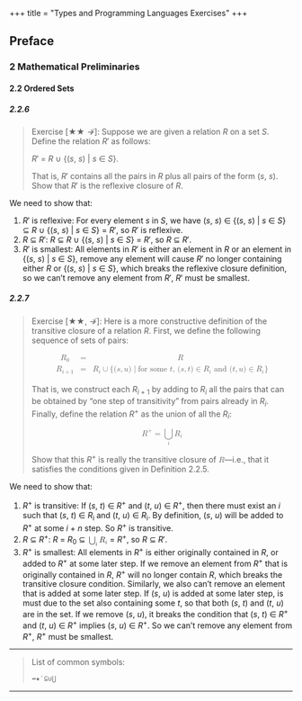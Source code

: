 +++
title = "Types and Programming Languages Exercises"
+++

<!-- markdownlint-disable no-inline-html -->

## Preface

### 2 Mathematical Preliminaries

#### 2.2 Ordered Sets

##### 2.2.6

> Exercise [★★ ↛]: Suppose we are given a relation *R* on a set *S*. Define the relation *R*′ as follows:
>
> *R*′ = *R* ∪ {(*s*, *s*) | *s* ∈ *S*}.
>
> That is, *R*′ contains all the pairs in *R* plus all pairs of the form (*s*, *s*). Show that *R*′ is the reflexive
> closure of *R*.

We need to show that:

1. *R*′ is reflexive: For every element *s* in *S*, we have
   (*s*, *s*) ∈ {(*s*, *s*) | *s* ∈ *S*} ⊆ *R* ∪ {(*s*, *s*) | *s* ∈ *S*} = *R*′, so *R*′ is reflexive.
2. *R* ⊆ *R*′: *R* ⊆ *R* ∪ {(*s*, *s*) | *s* ∈ *S*} = *R*′, so *R* ⊆ *R*′.
3. *R*′ is smallest: All elements in *R*′ is either an element in *R* or an element in {(*s*, *s*) | *s* ∈ *S*}, remove
   any element will cause *R*′ no longer containing either *R* or {(*s*, *s*) | *s* ∈ *S*}, which breaks the reflexive
   closure definition, so we can’t remove any element from *R*′, *R*′ must be smallest.

##### 2.2.7

> Exercise [★★, ↛]: Here is a more constructive definition of the transitive closure of a relation *R*. First, we
> define the following sequence of sets of pairs:
>
> <math display="block">
>     <mtable>
>         <mtr>
>             <mtd><msub><mi>R</mi><mn>0</mn></msub></mtd>
>             <mtd><mo>=</mo></mtd>
>             <mtd><mi>R</mi></mtd>
>         </mtr>
>         <mtr>
>             <mtd><msub><mi>R</mi><mrow><mi>i</mi><mo>+</mo><mn>1</mn></mrow></msub></mtd>
>             <mtd><mo>=</mo></mtd>
>             <mtd>
>                 <msub><mi>R</mi><mi>i</mi></msub>
>                 <mo>∪</mo>
>                 <mo stretchy="false">{</mo>
>                 <mo stretchy="false">(</mo><mi>s</mi><mo>,</mo><mi>u</mi><mo stretchy="false">)</mo>
>                 <mo>|</mo>
>                 <mtext>for some&nbsp;</mtext><mi>t</mi><mtext>,&nbsp;</mtext>
>                 <mo stretchy="false">(</mo><mi>s</mi><mo>,</mo><mi>t</mi><mo stretchy="false">)</mo>
>                 <mo>∈</mo>
>                 <msub><mi>R</mi><mi>i</mi></msub>
>                 <mtext>&nbsp;and&nbsp;</mtext>
>                 <mo stretchy="false">(</mo><mi>t</mi><mo>,</mo><mi>u</mi><mo stretchy="false">)</mo>
>                 <mo>∈</mo>
>                 <msub><mi>R</mi><mi>i</mi></msub>
>                 <mo stretchy="false">}</mo>
>             </mtd>
>         </mtr>
>     </mtable>
> </math>
>
> That is, we construct each *R*<sub>*i* + 1</sub> by adding to *R*<sub>*i*</sub> all the pairs that can be obtained by
> “one step of transitivity” from pairs already in *R*<sub>*i*</sub>. Finally, define the relation *R*<sup>+</sup> as
> the union of all the *R*<sub>*i*</sub>:
>
> <math display="block">
>     <msup><mi>R</mi><mo>+</mo></msup>
>     <mo>=</mo>
>     <munder>
>         <mo>⋃</mo>
>         <mi>i</mi>
>     </munder>
>     <msub><mi>R</mi><mi>i</mi>
> </math>
>
> Show that this *R*<sup>+</sup> is really the transitive closure of
> <math><mi>R</mi></math>—i.e., that it satisfies the conditions given in Definition 2.2.5.

We need to show that:

1. *R*<sup>+</sup> is transitive: If (*s*, *t*) ∈ *R*<sup>+</sup> and (*t*, *u*) ∈ *R*<sup>+</sup>, then there must
   exist an *i* such that (*s*, *t*) ∈ *R*<sub>i</sub> and (*t*, *u*) ∈ *R*<sub>i</sub>. By definition, (*s*, *u*) will
   be added to *R*<sup>+</sup> at some *i* + *n* step. So *R*<sup>+</sup> is transitive.
2. *R* ⊆ *R*<sup>+</sup>: *R* = *R*<sub>0</sub> ⊆
   <math><munder><mo>⋃</mo><mi>i</mi></munder><msub><mi>R</mi><mi>i</mi></math> = *R*<sup>+</sup>, so *R* ⊆ *R*′.
3. *R*<sup>+</sup> is smallest: All elements in *R*<sup>+</sup> is either originally contained in *R*, or added to
   *R*<sup>+</sup> at some later step. If we remove an element from *R*<sup>+</sup> that is originally contained in *R*,
   *R*<sup>+</sup> will no longer contain *R*, which breaks the transitive closure condition. Similarly, we also can’t
   remove an element that is added at some later step. If (*s*, *u*) is added at some later step, is must due to the set
   also containing some *t*, so that both (*s*, *t*) and (*t*, *u*) are in the set. If we remove (*s*, *u*), it breaks
   the condition that (*s*, *t*) ∈ *R*<sup>+</sup> and (*t*, *u*) ∈ *R*<sup>+</sup> implies
   (*s*, *u*) ∈ *R*<sup>+</sup>. So we can’t remove any element from *R*<sup>+</sup>, *R*<sup>+</sup> must be smallest.

------------------------------------------------------------------------------------------------------------------------

> List of common symbols:
>
> ```txt
> ↛★′⊆∪⋃
> ```

------------------------------------------------------------------------------------------------------------------------
